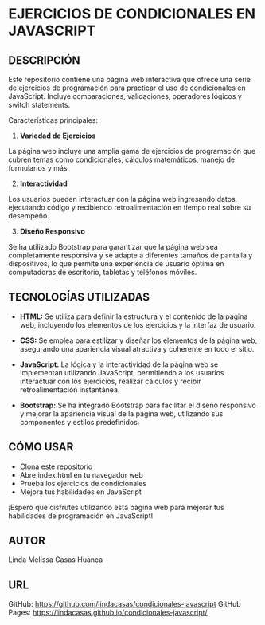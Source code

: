 # EJERCICIOS DE CONDICIONALES EN JAVASCRIPT

## DESCRIPCIÓN

Este repositorio contiene una página web interactiva que ofrece una serie de ejercicios de programación para practicar el uso de condicionales en JavaScript. Incluye comparaciones, validaciones, operadores lógicos y switch statements.

Características principales:

1. **Variedad de Ejercicios**

La página web incluye una amplia gama de ejercicios de programación que cubren temas como condicionales, cálculos matemáticos, manejo de formularios y más.

2. **Interactividad**

Los usuarios pueden interactuar con la página web ingresando datos, ejecutando código y recibiendo retroalimentación en tiempo real sobre su desempeño.

3. **Diseño Responsivo**

Se ha utilizado Bootstrap para garantizar que la página web sea completamente responsiva y se adapte a diferentes tamaños de pantalla y dispositivos, lo que permite una experiencia de usuario óptima en computadoras de escritorio, tabletas y teléfonos móviles.

## TECNOLOGÍAS UTILIZADAS

- **HTML:** Se utiliza para definir la estructura y el contenido de la página web, incluyendo los elementos de los ejercicios y la interfaz de usuario.

- **CSS:** Se emplea para estilizar y diseñar los elementos de la página web, asegurando una apariencia visual atractiva y coherente en todo el sitio.

- **JavaScript:** La lógica y la interactividad de la página web se implementan utilizando JavaScript, permitiendo a los usuarios interactuar con los ejercicios, realizar cálculos y recibir retroalimentación instantánea.

- **Bootstrap:** Se ha integrado Bootstrap para facilitar el diseño responsivo y mejorar la apariencia visual de la página web, utilizando sus componentes y estilos predefinidos.

## CÓMO USAR

- Clona este repositorio
- Abre index.html en tu navegador web
- Prueba los ejercicios de condicionales
- Mejora tus habilidades en JavaScript

¡Espero que disfrutes utilizando esta página web para mejorar tus habilidades de programación en JavaScript!

## AUTOR

Linda Melissa Casas Huanca

## URL

GitHub: https://github.com/lindacasas/condicionales-javascript
GitHub Pages: https://lindacasas.github.io/condicionales-javascript/

